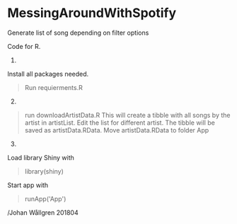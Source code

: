 # MessingAroundWithSpotify
Generate list of song depending on filter options

Code for R.

1. 

Install all packages needed.
>Run requierments.R 

2.

>run downloadArtistData.R 
This will create a tibble with all songs by the artist in artistList. Edit the list for different artist.
The tibble will be saved as artistData.RData.
Move artistData.RData to folder App

3.

Load library Shiny with
>library(shiny)

Start app with
>runApp('App')


/Johan Wållgren 201804
